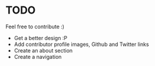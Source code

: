 # TODO

Feel free to contribute :)

* Get a better design :P
* Add contributor profile images, Github and Twitter links
* Create an about section
* Create a navigation